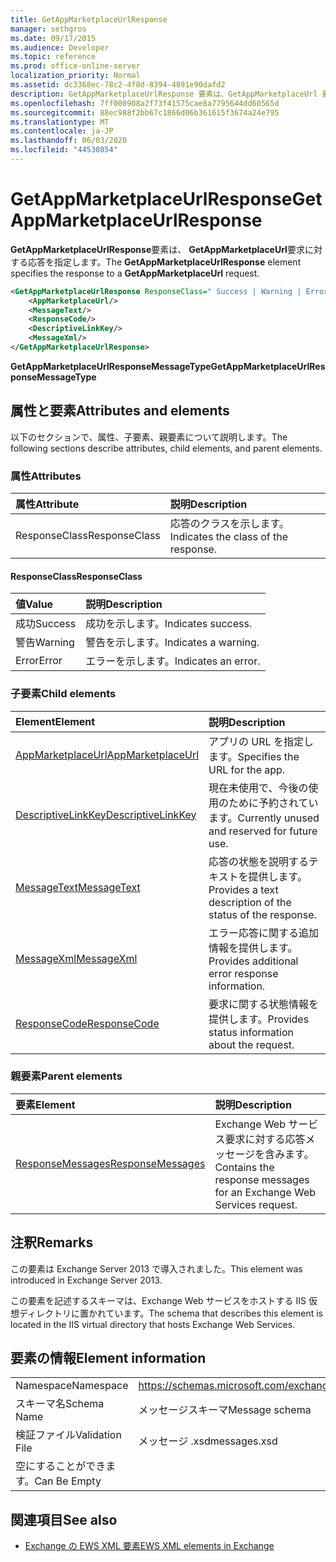 ```yaml
---
title: GetAppMarketplaceUrlResponse
manager: sethgros
ms.date: 09/17/2015
ms.audience: Developer
ms.topic: reference
ms.prod: office-online-server
localization_priority: Normal
ms.assetid: dc3368ec-78c2-4f8d-8394-4891e90dafd2
description: GetAppMarketplaceUrlResponse 要素は、GetAppMarketplaceUrl 要求に対する応答を指定します。
ms.openlocfilehash: 7ff000908a2f73f41575cae8a7795644dd60565d
ms.sourcegitcommit: 88ec988f2bb67c1866d06b361615f3674a24e795
ms.translationtype: MT
ms.contentlocale: ja-JP
ms.lasthandoff: 06/03/2020
ms.locfileid: "44530854"
---
```

# <a name="getappmarketplaceurlresponse"></a><span data-ttu-id="0bd60-103">GetAppMarketplaceUrlResponse</span><span class="sxs-lookup"><span data-stu-id="0bd60-103">GetAppMarketplaceUrlResponse</span></span>

<span data-ttu-id="0bd60-104">**GetAppMarketplaceUrlResponse**要素は、 **GetAppMarketplaceUrl**要求に対する応答を指定します。</span><span class="sxs-lookup"><span data-stu-id="0bd60-104">The **GetAppMarketplaceUrlResponse** element specifies the response to a **GetAppMarketplaceUrl** request.</span></span> 
  
```XML
<GetAppMarketplaceUrlResponse ResponseClass=" Success | Warning | Error ">
    <AppMarketplaceUrl/>
    <MessageText/>
    <ResponseCode/>
    <DescriptiveLinkKey/>
    <MessageXml/>
</GetAppMarketplaceUrlResponse>
```

 <span data-ttu-id="0bd60-105">**GetAppMarketplaceUrlResponseMessageType**</span><span class="sxs-lookup"><span data-stu-id="0bd60-105">**GetAppMarketplaceUrlResponseMessageType**</span></span>
## <a name="attributes-and-elements"></a><span data-ttu-id="0bd60-106">属性と要素</span><span class="sxs-lookup"><span data-stu-id="0bd60-106">Attributes and elements</span></span>

<span data-ttu-id="0bd60-107">以下のセクションで、属性、子要素、親要素について説明します。</span><span class="sxs-lookup"><span data-stu-id="0bd60-107">The following sections describe attributes, child elements, and parent elements.</span></span>
  
### <a name="attributes"></a><span data-ttu-id="0bd60-108">属性</span><span class="sxs-lookup"><span data-stu-id="0bd60-108">Attributes</span></span>

|<span data-ttu-id="0bd60-109">**属性**</span><span class="sxs-lookup"><span data-stu-id="0bd60-109">**Attribute**</span></span>|<span data-ttu-id="0bd60-110">**説明**</span><span class="sxs-lookup"><span data-stu-id="0bd60-110">**Description**</span></span>|
|:-----|:-----|
|<span data-ttu-id="0bd60-111">ResponseClass</span><span class="sxs-lookup"><span data-stu-id="0bd60-111">ResponseClass</span></span>  <br/> |<span data-ttu-id="0bd60-112">応答のクラスを示します。</span><span class="sxs-lookup"><span data-stu-id="0bd60-112">Indicates the class of the response.</span></span>  <br/> |
   
#### <a name="responseclass"></a><span data-ttu-id="0bd60-113">ResponseClass</span><span class="sxs-lookup"><span data-stu-id="0bd60-113">ResponseClass</span></span>

|<span data-ttu-id="0bd60-114">**値**</span><span class="sxs-lookup"><span data-stu-id="0bd60-114">**Value**</span></span>|<span data-ttu-id="0bd60-115">**説明**</span><span class="sxs-lookup"><span data-stu-id="0bd60-115">**Description**</span></span>|
|:-----|:-----|
|<span data-ttu-id="0bd60-116">成功</span><span class="sxs-lookup"><span data-stu-id="0bd60-116">Success</span></span>  <br/> |<span data-ttu-id="0bd60-117">成功を示します。</span><span class="sxs-lookup"><span data-stu-id="0bd60-117">Indicates success.</span></span>  <br/> |
|<span data-ttu-id="0bd60-118">警告</span><span class="sxs-lookup"><span data-stu-id="0bd60-118">Warning</span></span>  <br/> |<span data-ttu-id="0bd60-119">警告を示します。</span><span class="sxs-lookup"><span data-stu-id="0bd60-119">Indicates a warning.</span></span>  <br/> |
|<span data-ttu-id="0bd60-120">Error</span><span class="sxs-lookup"><span data-stu-id="0bd60-120">Error</span></span>  <br/> |<span data-ttu-id="0bd60-121">エラーを示します。</span><span class="sxs-lookup"><span data-stu-id="0bd60-121">Indicates an error.</span></span>  <br/> |
   
### <a name="child-elements"></a><span data-ttu-id="0bd60-122">子要素</span><span class="sxs-lookup"><span data-stu-id="0bd60-122">Child elements</span></span>

|<span data-ttu-id="0bd60-123">**Element**</span><span class="sxs-lookup"><span data-stu-id="0bd60-123">**Element**</span></span>|<span data-ttu-id="0bd60-124">**説明**</span><span class="sxs-lookup"><span data-stu-id="0bd60-124">**Description**</span></span>|
|:-----|:-----|
|[<span data-ttu-id="0bd60-125">AppMarketplaceUrl</span><span class="sxs-lookup"><span data-stu-id="0bd60-125">AppMarketplaceUrl</span></span>](appmarketplaceurl.md) <br/> |<span data-ttu-id="0bd60-126">アプリの URL を指定します。</span><span class="sxs-lookup"><span data-stu-id="0bd60-126">Specifies the URL for the app.</span></span>  <br/> |
|[<span data-ttu-id="0bd60-127">DescriptiveLinkKey</span><span class="sxs-lookup"><span data-stu-id="0bd60-127">DescriptiveLinkKey</span></span>](descriptivelinkkey.md) <br/> |<span data-ttu-id="0bd60-128">現在未使用で、今後の使用のために予約されています。</span><span class="sxs-lookup"><span data-stu-id="0bd60-128">Currently unused and reserved for future use.</span></span>  <br/> |
|[<span data-ttu-id="0bd60-129">MessageText</span><span class="sxs-lookup"><span data-stu-id="0bd60-129">MessageText</span></span>](messagetext.md) <br/> |<span data-ttu-id="0bd60-130">応答の状態を説明するテキストを提供します。</span><span class="sxs-lookup"><span data-stu-id="0bd60-130">Provides a text description of the status of the response.</span></span>  <br/> |
|[<span data-ttu-id="0bd60-131">MessageXml</span><span class="sxs-lookup"><span data-stu-id="0bd60-131">MessageXml</span></span>](messagexml.md) <br/> |<span data-ttu-id="0bd60-132">エラー応答に関する追加情報を提供します。</span><span class="sxs-lookup"><span data-stu-id="0bd60-132">Provides additional error response information.</span></span>  <br/> |
|[<span data-ttu-id="0bd60-133">ResponseCode</span><span class="sxs-lookup"><span data-stu-id="0bd60-133">ResponseCode</span></span>](responsecode.md) <br/> |<span data-ttu-id="0bd60-134">要求に関する状態情報を提供します。</span><span class="sxs-lookup"><span data-stu-id="0bd60-134">Provides status information about the request.</span></span>  <br/> |
   
### <a name="parent-elements"></a><span data-ttu-id="0bd60-135">親要素</span><span class="sxs-lookup"><span data-stu-id="0bd60-135">Parent elements</span></span>

|<span data-ttu-id="0bd60-136">**要素**</span><span class="sxs-lookup"><span data-stu-id="0bd60-136">**Element**</span></span>|<span data-ttu-id="0bd60-137">**説明**</span><span class="sxs-lookup"><span data-stu-id="0bd60-137">**Description**</span></span>|
|:-----|:-----|
|[<span data-ttu-id="0bd60-138">ResponseMessages</span><span class="sxs-lookup"><span data-stu-id="0bd60-138">ResponseMessages</span></span>](responsemessages.md) <br/> |<span data-ttu-id="0bd60-139">Exchange Web サービス要求に対する応答メッセージを含みます。</span><span class="sxs-lookup"><span data-stu-id="0bd60-139">Contains the response messages for an Exchange Web Services request.</span></span>  <br/> |
   
## <a name="remarks"></a><span data-ttu-id="0bd60-140">注釈</span><span class="sxs-lookup"><span data-stu-id="0bd60-140">Remarks</span></span>

<span data-ttu-id="0bd60-141">この要素は Exchange Server 2013 で導入されました。</span><span class="sxs-lookup"><span data-stu-id="0bd60-141">This element was introduced in Exchange Server 2013.</span></span>
  
<span data-ttu-id="0bd60-142">この要素を記述するスキーマは、Exchange Web サービスをホストする IIS 仮想ディレクトリに置かれています。</span><span class="sxs-lookup"><span data-stu-id="0bd60-142">The schema that describes this element is located in the IIS virtual directory that hosts Exchange Web Services.</span></span>
  
## <a name="element-information"></a><span data-ttu-id="0bd60-143">要素の情報</span><span class="sxs-lookup"><span data-stu-id="0bd60-143">Element information</span></span>

|||
|:-----|:-----|
|<span data-ttu-id="0bd60-144">Namespace</span><span class="sxs-lookup"><span data-stu-id="0bd60-144">Namespace</span></span>  <br/> |https://schemas.microsoft.com/exchange/services/2006/messages  <br/> |
|<span data-ttu-id="0bd60-145">スキーマ名</span><span class="sxs-lookup"><span data-stu-id="0bd60-145">Schema Name</span></span>  <br/> |<span data-ttu-id="0bd60-146">メッセージスキーマ</span><span class="sxs-lookup"><span data-stu-id="0bd60-146">Message schema</span></span>  <br/> |
|<span data-ttu-id="0bd60-147">検証ファイル</span><span class="sxs-lookup"><span data-stu-id="0bd60-147">Validation File</span></span>  <br/> |<span data-ttu-id="0bd60-148">メッセージ .xsd</span><span class="sxs-lookup"><span data-stu-id="0bd60-148">messages.xsd</span></span>  <br/> |
|<span data-ttu-id="0bd60-149">空にすることができます。</span><span class="sxs-lookup"><span data-stu-id="0bd60-149">Can Be Empty</span></span>  <br/> ||
   
## <a name="see-also"></a><span data-ttu-id="0bd60-150">関連項目</span><span class="sxs-lookup"><span data-stu-id="0bd60-150">See also</span></span>



- [<span data-ttu-id="0bd60-151">Exchange の EWS XML 要素</span><span class="sxs-lookup"><span data-stu-id="0bd60-151">EWS XML elements in Exchange</span></span>](ews-xml-elements-in-exchange.md)

